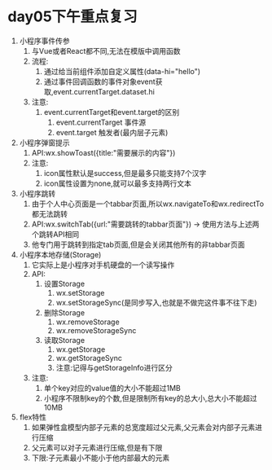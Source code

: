 # day05下午重点复习

1. 小程序事件传参
   1. 与Vue或者React都不同,无法在模版中调用函数
   2. 流程:
      1. 通过给当前组件添加自定义属性(data-hi="hello")
      2. 通过事件回调函数的事件对象event获取,event.currentTarget.dataset.hi
   3. 注意:
      1. event.currentTarget和event.target的区别
         1. event.currentTarget 事件源
         2. event.target 触发者(最内层子元素)
2. 小程序弹窗提示
   1. API:wx.showToast({title:"需要展示的内容"})
   2. 注意:
      1. icon属性默认是success,但是最多只能支持7个汉字
      2. icon属性设置为none,就可以最多支持两行文本
3. 小程序跳转
   1. 由于个人中心页面是一个tabbar页面,所以wx.navigateTo和wx.redirectTo都无法跳转
   2. API:wx.switchTab({url:"需要跳转的tabbar页面"})   ->  使用方法与上述两个跳转API相同
   3. 他专门用于跳转到指定tab页面,但是会关闭其他所有的非tabbar页面
4. 小程序本地存储(Storage)
   1. 它实际上是小程序对手机硬盘的一个读写操作
   2. API:
      1. 设置Storage
         1. wx.setStorage
         2. wx.setStorageSync(是同步写入,也就是不做完这件事不往下走)
      2. 删除Storage
         1. wx.removeStorage
         2. wx.removeStorageSync
      3. 读取Storage
         1. wx.getStorage
         2. wx.getStorageSync
         3. 注意:记得与getStorageInfo进行区分
   3. 注意:
      1. 单个key对应的value值的大小不能超过1MB
      2. 小程序不限制key的个数,但是限制所有key的总大小,总大小不能超过10MB
5. flex特性
   1. 如果弹性盒模型内部子元素的总宽度超过父元素,父元素会对内部子元素进行压缩
   2. 父元素可以对子元素进行压缩,但是有下限
   3. 下限:子元素最小不能小于他内部最大的元素

